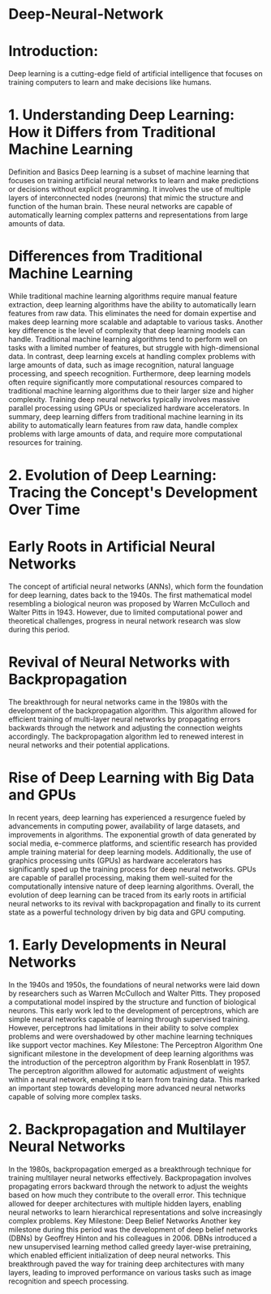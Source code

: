 # Deep-Neural-Network
# Introduction:
Deep learning is a cutting-edge field of artificial intelligence that focuses on training computers to learn and make decisions like humans.
# 1. Understanding Deep Learning: How it Differs from Traditional Machine Learning
Definition and Basics
Deep learning is a subset of machine learning that focuses on training artificial neural networks to learn and make predictions or decisions without explicit programming. It involves the use of multiple layers of interconnected nodes (neurons) that mimic the structure and function of the human brain. These neural networks are capable of automatically learning complex patterns and representations from large amounts of data.
# Differences from Traditional Machine Learning
While traditional machine learning algorithms require manual feature extraction, deep learning algorithms have the ability to automatically learn features from raw data. This eliminates the need for domain expertise and makes deep learning more scalable and adaptable to various tasks. Another key difference is the level of complexity that deep learning models can handle. Traditional machine learning algorithms tend to perform well on tasks with a limited number of features, but struggle with high-dimensional data. In contrast, deep learning excels at handling complex problems with large amounts of data, such as image recognition, natural language processing, and speech recognition. Furthermore, deep learning models often require significantly more computational resources compared to traditional machine learning algorithms due to their larger size and higher complexity. Training deep neural networks typically involves massive parallel processing using GPUs or specialized hardware accelerators. In summary, deep learning differs from traditional machine learning in its ability to automatically learn features from raw data, handle complex problems with large amounts of data, and require more computational resources for training.
# 2. Evolution of Deep Learning: Tracing the Concept's Development Over Time
# Early Roots in Artificial Neural Networks
The concept of artificial neural networks (ANNs), which form the foundation for deep learning, dates back to the 1940s. The first mathematical model resembling a biological neuron was proposed by Warren McCulloch and Walter Pitts in 1943. However, due to limited computational power and theoretical challenges, progress in neural network research was slow during this period.
# Revival of Neural Networks with Backpropagation
The breakthrough for neural networks came in the 1980s with the development of the backpropagation algorithm. This algorithm allowed for efficient training of multi-layer neural networks by propagating errors backwards through the network and adjusting the connection weights accordingly. The backpropagation algorithm led to renewed interest in neural networks and their potential applications.
# Rise of Deep Learning with Big Data and GPUs
In recent years, deep learning has experienced a resurgence fueled by advancements in computing power, availability of large datasets, and improvements in algorithms. The exponential growth of data generated by social media, e-commerce platforms, and scientific research has provided ample training material for deep learning models. Additionally, the use of graphics processing units (GPUs) as hardware accelerators has significantly sped up the training process for deep neural networks. GPUs are capable of parallel processing, making them well-suited for the computationally intensive nature of deep learning algorithms. Overall, the evolution of deep learning can be traced from its early roots in artificial neural networks to its revival with backpropagation and finally to its current state as a powerful technology driven by big data and GPU computing.
# 1. Early Developments in Neural Networks
In the 1940s and 1950s, the foundations of neural networks were laid down by researchers such as Warren McCulloch and Walter Pitts. They proposed a computational model inspired by the structure and function of biological neurons. This early work led to the development of perceptrons, which are simple neural networks capable of learning through supervised training. However, perceptrons had limitations in their ability to solve complex problems and were overshadowed by other machine learning techniques like support vector machines.
Key Milestone: The Perceptron Algorithm
One significant milestone in the development of deep learning algorithms was the introduction of the perceptron algorithm by Frank Rosenblatt in 1957. The perceptron algorithm allowed for automatic adjustment of weights within a neural network, enabling it to learn from training data. This marked an important step towards developing more advanced neural networks capable of solving more complex tasks.
# 2. Backpropagation and Multilayer Neural Networks
In the 1980s, backpropagation emerged as a breakthrough technique for training multilayer neural networks effectively. Backpropagation involves propagating errors backward through the network to adjust the weights based on how much they contribute to the overall error. This technique allowed for deeper architectures with multiple hidden layers, enabling neural networks to learn hierarchical representations and solve increasingly complex problems.
Key Milestone: Deep Belief Networks
Another key milestone during this period was the development of deep belief networks (DBNs) by Geoffrey Hinton and his colleagues in 2006. DBNs introduced a new unsupervised learning method called greedy layer-wise pretraining, which enabled efficient initialization of deep neural networks. This breakthrough paved the way for training deep architectures with many layers, leading to improved performance on various tasks such as image recognition and speech processing.


